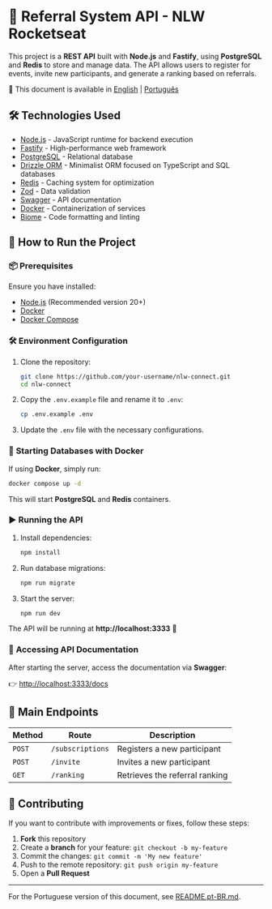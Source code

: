 # 🚀 Referral System API - NLW Rocketseat

This project is a **REST API** built with **Node.js** and **Fastify**, using **PostgreSQL** and **Redis** to store and manage data. The API allows users to register for events, invite new participants, and generate a ranking based on referrals.

📖 This document is available in [English](README.md) | [Português](README.pt-BR.md)

## 🛠️ Technologies Used

- [Node.js](https://nodejs.org/) - JavaScript runtime for backend execution
- [Fastify](https://www.fastify.io/) - High-performance web framework
- [PostgreSQL](https://www.postgresql.org/) - Relational database
- [Drizzle ORM](https://orm.drizzle.team/) - Minimalist ORM focused on TypeScript and SQL databases
- [Redis](https://redis.io/) - Caching system for optimization
- [Zod](https://zod.dev/) - Data validation
- [Swagger](https://swagger.io/) - API documentation
- [Docker](https://www.docker.com/) - Containerization of services
- [Biome](https://biomejs.dev/) - Code formatting and linting

## 🚀 How to Run the Project

### 📦 **Prerequisites**

Ensure you have installed:
- [Node.js](https://nodejs.org/) (Recommended version 20+)
- [Docker](https://www.docker.com/get-started)
- [Docker Compose](https://docs.docker.com/compose/)

### 🛠️ **Environment Configuration**

1. Clone the repository:

   ```sh
   git clone https://github.com/your-username/nlw-connect.git
   cd nlw-connect
   ```

2. Copy the `.env.example` file and rename it to `.env`:

   ```sh
   cp .env.example .env
   ```

3. Update the `.env` file with the necessary configurations.

### 🐳 **Starting Databases with Docker**

If using **Docker**, simply run:

```sh
docker compose up -d
```

This will start **PostgreSQL** and **Redis** containers.

### ▶️ **Running the API**

1. Install dependencies:

   ```sh
   npm install
   ```

2. Run database migrations:

   ```sh
   npm run migrate
   ```

3. Start the server:

   ```sh
   npm run dev
   ```

The API will be running at **http://localhost:3333** 🚀

### 📖 **Accessing API Documentation**

After starting the server, access the documentation via **Swagger**:

👉 [http://localhost:3333/docs](http://localhost:3333/docs)

## 📜 **Main Endpoints**

| Method | Route          | Description |
|--------|--------------|-------------|
| `POST` | `/subscriptions` | Registers a new participant |
| `POST` | `/invite`     | Invites a new participant |
| `GET`  | `/ranking`    | Retrieves the referral ranking |

## 🤝 **Contributing**

If you want to contribute with improvements or fixes, follow these steps:

1. **Fork** this repository
2. Create a **branch** for your feature: `git checkout -b my-feature`
3. Commit the changes: `git commit -m 'My new feature'`
4. Push to the remote repository: `git push origin my-feature`
5. Open a **Pull Request**

---

For the Portuguese version of this document, see [README.pt-BR.md](README.pt-BR.md).